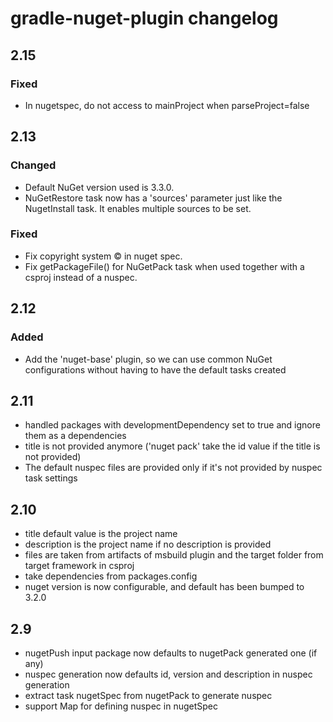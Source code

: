 # gradle-nuget-plugin changelog

## 2.15
### Fixed
* In nugetspec, do not access to mainProject when parseProject=false

## 2.13
### Changed
* Default NuGet version used is 3.3.0.
* NuGetRestore task now has a 'sources' parameter just like the NugetInstall task. It enables multiple sources to be set.

### Fixed
* Fix copyright system © in nuget spec.
* Fix getPackageFile() for NuGetPack task when used together with a csproj instead of a nuspec.

## 2.12
### Added
* Add the 'nuget-base' plugin, so we can use common NuGet configurations without having to have the default tasks created

## 2.11
* handled packages with developmentDependency set to true and ignore them as a dependencies
* title is not provided anymore ('nuget pack' take the id value if the title is not provided)
* The default nuspec files are provided only if it's not provided by nuspec task settings

## 2.10
* title default value is the project name
* description is the project name if no description is provided
* files are taken from artifacts of msbuild plugin and the target
folder from target framework in csproj
* take dependencies from packages.config
* nuget version is now configurable, and default has been bumped to 3.2.0

## 2.9
* nugetPush input package now defaults to nugetPack generated one (if any)
* nuspec generation now defaults id, version and description in nuspec generation
* extract task nugetSpec from nugetPack to generate nuspec
* support Map for defining nuspec in nugetSpec
